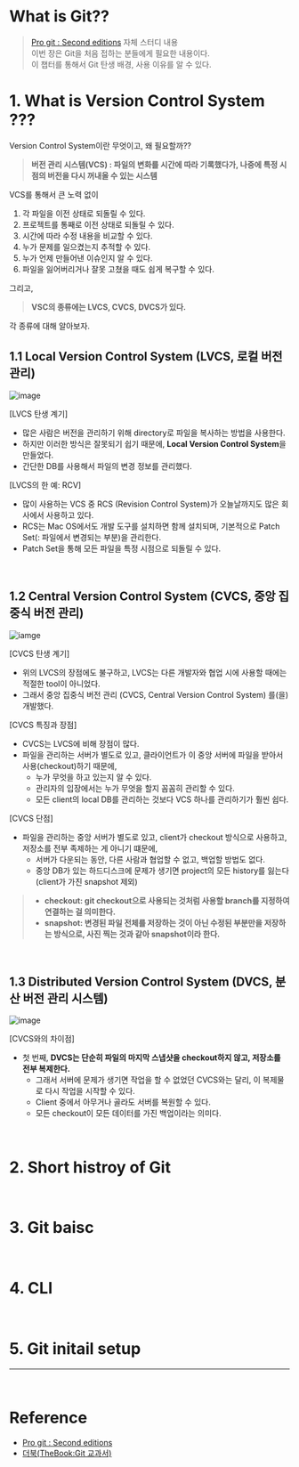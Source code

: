 # What is Git?? 

> [Pro git : Second editions](https://book.naver.com/bookdb/book_detail.nhn?bid=7187291) 자체 스터디 내용  
> 이번 장은 Git을 처음 접하는 분들에게 필요한 내용이다.  
> 이 챕터를 통해서 Git 탄생 배경, 사용 이유를 알 수 있다.

# 1. What is Version Control System ???

Version Control System이란 무엇이고, 왜 필요할까?? 
 
> **버전 관리 시스템(VCS) : 파일의 변화를 시간에 따라 기록했다가, 나중에 특정 시점의 버전을 다시 꺼내올 수 있는 시스템**  

VCS를 통해서 큰 노력 없이

1. 각 파일을 이전 상태로 되돌릴 수 있다.
2. 프로젝트를 통째로 이전 상태로 되돌릴 수 있다.
3. 시간에 따라 수정 내용을 비교할 수 있다. 
4. 누가 문제를 일으켰는지 추적할 수 있다. 
5. 누가 언제 만들어낸 이슈인지 알 수 있다. 
6. 파일을 잃어버리거나 잘못 고쳤을 때도 쉽게 복구할 수 있다. 

그리고,  

> **VSC의 종류에는 LVCS, CVCS, DVCS가 있다.** 

각 종류에 대해 알아보자.

 
## 1.1 Local Version Control System (LVCS, 로컬 버전 관리)

![image]()

[LVCS 탄생 계기]  
- 많은 사람은 버전을 관리하기 위해 directory로 파일을 복사하는 방법을 사용한다.
- 하지만 이러한 방식은 잘못되기 쉽기 때문에,  **Local Version Control System**을 만들었다.  
- 간단한 DB를 사용해서 파일의 변경 정보를 관리했다.   

[LVCS의 한 예: RCV]
- 많이 사용하는 VCS 중 RCS (Revision Control System)가 오늘날까지도 많은 회사에서 사용하고 있다.  
- RCS는 Mac OS에서도 개발 도구를 설치하면 함께 설치되며, 기본적으로 Patch Set(: 파일에서 변경되는 부분)을 관리한다.  
- Patch Set을 통해 모든 파일을 특정 시점으로 되돌릴 수 있다.


<br>


## 1.2 Central Version Control System (CVCS, 중앙 집중식 버전 관리)

![iamge]()

[CVCS 탄생 계기]
- 위의 LVCS의 장점에도 불구하고, LVCS는 다른 개발자와 협업 시에 사용할 때에는 적절한 tool이 아니었다. 
- 그래서 중앙 집중식 버전 관리 (CVCS, Central Version Control System) 를(을) 개발했다.

[CVCS 특징과 장점]
- CVCS는 LVCS에 비해 장점이 많다.
- 파일을 관리하는 서버가 별도로 있고, 클라이언트가 이 중앙 서버에 파일을 받아서 사용(checkout)하기 때문에,
  - 누가 무엇을 하고 있는지 알 수 있다.   
  - 관리자의 입장에서는 누가 무엇을 할지 꼼꼼히 관리할 수 있다. 
  - 모든 client의 local DB를 관리하는 것보다 VCS 하나를 관리하기가 훨씬 쉽다.

[CVCS 단점]
- 파일을 관리하는 중앙 서버가 별도로 있고, client가 checkout 방식으로 사용하고, 저장소를 전부 족제하는 게 아니기 떄문에,
  - 서버가 다운되는 동안, 다른 사람과 협업할 수 없고, 백업할 방법도 없다.
  - 중앙 DB가 있는 하드디스크에 문제가 생기면 project의 모든 history를 잃는다 (client가 가진 snapshot 제외)


> - **checkout: git checkout으로 사용되는 것처럼 사용할 branch를 지정하여 연결하는 걸 의미한다.**  
> - **snapshot: 변경된 파일 전체를 저장하는 것이 아닌 수정된 부분만을 저장하는 방식으로, 사진 찍는 것과 같아 snapshot이라 한다.**
 


<br>


## 1.3 Distributed Version Control System (DVCS, 분산 버전 관리 시스템)

![image]()

[CVCS와의 차이점]
- 첫 번째, **DVCS는 단순히 파일의 마지막 스냅샷을 checkout하지 않고, 저장소를 전부 복제한다.**    
  - 그래서 서버에 문제가 생기면 작업을 할 수 없었던 CVCS와는 달리, 이 복제물로 다시 작업을 시작할 수 있다. 
  - Client 중에서 아무거나 골라도 서버를 복원할 수 있다. 
  - 모든 checkout이 모든 데이터를 가진 백업이라는 의미다.

<br>


# 2. Short histroy of Git

<br>


# 3. Git baisc

<br>




# 4. CLI

<br>



# 5. Git initail setup



---


<br>


# Reference 

- [Pro git : Second editions](https://book.naver.com/bookdb/book_detail.nhn?bid=7187291) 
- [더북(TheBook:Git 교과서)](https://thebook.io/080212/ch04/04/02/)
